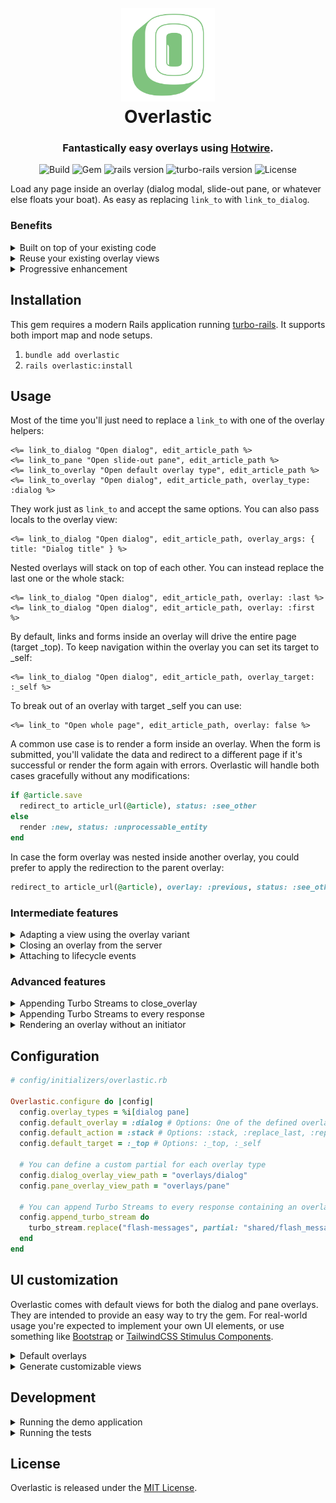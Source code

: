 <h1 align="center">
  <br>
  <img src="assets/logo.svg" alt="Overlastic" width="150">
  <br>
  Overlastic
  <br>
</h1>

<h3 align="center">Fantastically easy overlays using <a href="https://hotwired.dev/" target="_blank">Hotwire</a>.</h3>

<p align="center">
  <img alt="Build" src="https://img.shields.io/github/workflow/status/martinzamuner/overlastic/CI">
  <img alt="Gem" src="https://img.shields.io/gem/v/overlastic">
  <img alt="rails version" src="https://img.shields.io/badge/rails-%3E%3D%206.1.0-informational">
  <img alt="turbo-rails version" src="https://img.shields.io/badge/turbo--rails-%3E%3D%201.3.0-informational">
  <img alt="License" src="https://img.shields.io/github/license/martinzamuner/overlastic">
</p>

Load any page inside an overlay (dialog modal, slide-out pane, or whatever else floats your boat). As easy as replacing `link_to` with `link_to_dialog`.

### Benefits

<details>
  <summary>Built on top of your existing code</summary><br>

  No need to bend your codebase in weird ways or add lots of lines that feel out of place. Just change a link whenever you want something to open as an overlay. **The rest of your views, controllers and helpers stay the same**.
</details>

<details>
  <summary>Reuse your existing overlay views</summary><br>

  Already have a partial for your gorgeous dialog modal? **Just tell Overlastic about it inside an initializer** and it will handle the rest.
</details>

<details>
  <summary>Progressive enhancement</summary><br>

  Are you a compulsive tab opener? Overlay links render as normal pages if you open them in a new tab. On top of that, everything will **still work perfectly without Javascript**. Overlay links will just turn into _blank links.
</details>


## Installation

This gem requires a modern Rails application running [turbo-rails](https://github.com/hotwired/turbo-rails). It supports both import map and node setups.

1. `bundle add overlastic`
2. `rails overlastic:install`


## Usage

Most of the time you'll just need to replace a `link_to` with one of the overlay helpers:

```erb
<%= link_to_dialog "Open dialog", edit_article_path %>
<%= link_to_pane "Open slide-out pane", edit_article_path %>
<%= link_to_overlay "Open default overlay type", edit_article_path %>
<%= link_to_overlay "Open dialog", edit_article_path, overlay_type: :dialog %>
```

They work just as `link_to` and accept the same options. You can also pass locals to the overlay view:

```erb
<%= link_to_dialog "Open dialog", edit_article_path, overlay_args: { title: "Dialog title" } %>
```

Nested overlays will stack on top of each other. You can instead replace the last one or the whole stack:

```erb
<%= link_to_dialog "Open dialog", edit_article_path, overlay: :last %>
<%= link_to_dialog "Open dialog", edit_article_path, overlay: :first %>
```

By default, links and forms inside an overlay will drive the entire page (target _top). To keep navigation within the overlay you can set its target to _self:

```erb
<%= link_to_dialog "Open dialog", edit_article_path, overlay_target: :_self %>
```

To break out of an overlay with target _self you can use:

```erb
<%= link_to "Open whole page", edit_article_path, overlay: false %>
```

A common use case is to render a form inside an overlay. When the form is submitted, you'll validate the data and redirect to a different page if it's successful or render the form again with errors. Overlastic will handle both cases gracefully without any modifications:

```rb
if @article.save
  redirect_to article_url(@article), status: :see_other
else
  render :new, status: :unprocessable_entity
end
```

In case the form overlay was nested inside another overlay, you could prefer to apply the redirection to the parent overlay:

```rb
redirect_to article_url(@article), overlay: :previous, status: :see_other
```

### Intermediate features

<details>
  <summary>Adapting a view using the overlay variant</summary><br>

  Sometimes, you may want to alter the content of a view depending on whether it's inside an overlay or not. Overlastic defines a new `:overlay` request variant that you can use to create custom views like `new.html+overlay.erb` or inside a controller like so:

  ```rb
  respond_to do |format|
    format.turbo_stream.overlay { render :custom_view }
    format.turbo_stream.any
    format.html
  end
  ```
</details>

<details>
  <summary>Closing an overlay from the server</summary><br>

  If you don't need to render any more content you can also close an overlay from the server:

  ```rb
  if request.variant.overlay?
    close_overlay
    # close_overlay :last
    # close_overlay :all
    # close_overlay :overlay2
  else
    redirect_to articles_url, status: :see_other
  end
  ```
</details>

<details>
  <summary>Attaching to lifecycle events</summary><br>

  If you want to add custom behavior every time an overlay is removed or attached to the DOM, you can listen to their lifecycle events:

  - `overlastic:connected`
  - `overlastic:disconnected`

  They target the first element in your view to make it easy to add listeners using libraries like Stimulus. You could, for example, have something like this:

  ```html
  <!-- app/views/overlay/_dialog.html.erb -->

  <div data-controller="overlay" data-action="overlastic:disconnect->overlay#close">
    ...
  </div>
  ```

  The `overlastic:disconnect` event can be paused and resumed, which allows you to run lengthy functions, like animations, before being closed or replaced by another overlay:

  ```js
  close(event) {
    event.preventDefault()

    this.leave().then(() => {
      event.detail.resume()
    })
  }
  ```

  If there are many overlays being closed at the same time, all of them will be dispatched an `overlastic:disconnect` event. This is great to have independent animations for each of them.
</details>

### Advanced features

<details>
  <summary>Appending Turbo Streams to close_overlay</summary><br>

  Sometimes, you may want not only to close an overlay, but also to deliver some other page change using a Turbo Stream:

  ```rb
  close_overlay do
    turbo_stream.prepend("flash-messages", "Deleted!")
  end
  ```
</details>

<details>
  <summary>Appending Turbo Streams to every response</summary><br>

  Overlastic can be configured to append a Turbo Stream to every response that contains an overlay.
  This can be very useful for automatically rendering new flash messages whenever they're available:

  ```rb
  Overlastic.configure do |config|
    config.append_turbo_stream do
      turbo_stream.replace("flash-messages", partial: "shared/flash_messages")
    end
  end
  ```

  Then you'd only need to specify a flash message inside your action, when closing an overlay, or when redirecting to a different path:

  ```rb
  def show
    flash.now[:notice] = "You've been noticed!"
  end

  # or

  close_overlay notice: "Deleted!"

  # or

  redirect_to articles_path, notice: "Deleted!", status: :see_other
  ```
</details>

<details>
  <summary>Rendering an overlay without an initiator</summary><br>

  Overlastic extends the `render` method inside a controller to add all the same options as `link_to_overlay`. This allows you to force an action to render an overlay, even if it wasn't requested:

  ```rb
  render :new, overlay: :first, overlay_target: :_self, overlay_args: { title: "New article" }
  # render :edit, overlay: :last, overlay_type: :pane
  ```
</details>


## Configuration

```rb
# config/initializers/overlastic.rb

Overlastic.configure do |config|
  config.overlay_types = %i[dialog pane]
  config.default_overlay = :dialog # Options: One of the defined overlay types
  config.default_action = :stack # Options: :stack, :replace_last, :replace_all
  config.default_target = :_top # Options: :_top, :_self

  # You can define a custom partial for each overlay type
  config.dialog_overlay_view_path = "overlays/dialog"
  config.pane_overlay_view_path = "overlays/pane"

  # You can append Turbo Streams to every response containing an overlay
  config.append_turbo_stream do
    turbo_stream.replace("flash-messages", partial: "shared/flash_messages")
  end
end
```


## UI customization

Overlastic comes with default views for both the dialog and pane overlays. They are intended to provide an easy way to try the gem. For real-world usage you're expected to implement your own UI elements, or use something like [Bootstrap](https://getbootstrap.com) or [TailwindCSS Stimulus Components](https://github.com/excid3/tailwindcss-stimulus-components).

<details>
  <summary>Default overlays</summary><br>

  **Dialog**

  <img src="assets/dialog.png?sanitize=true" width="600" alt="Dialog">

  <br>

  **Pane**

  <img src="assets/pane.png?sanitize=true" width="600" alt="Dialog">
</details>

<details>
  <summary>Generate customizable views</summary><br>

  Overlastic provides a generator to build your own views using the default overlays as a base. It's not advisable, though. You're better off using a UI library.

  ```sh
  # Available options: inline, tailwind
  ./bin/rails generate overlastic:views --css tailwind
  ```
</details>


## Development

<details>
  <summary>Running the demo application</summary><br>

  - First you need to install dependencies with `bundle && yarn && yarn build`
  - Then you need to setup the DB with `rails db:setup`
  - Lastly you can run the demo app with `rails server --port 3000`
</details>

<details>
  <summary>Running the tests</summary><br>

  - You can run the whole suite with `./bin/test test/**/*_test.rb`
</details>


## License

Overlastic is released under the [MIT License](https://opensource.org/licenses/MIT).
